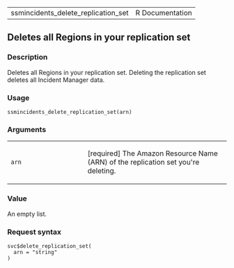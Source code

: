 <table style="width: 100%;">
<tbody>
<tr class="odd">
<td>ssmincidents_delete_replication_set</td>
<td style="text-align: right;">R Documentation</td>
</tr>
</tbody>
</table>

## Deletes all Regions in your replication set

### Description

Deletes all Regions in your replication set. Deleting the replication
set deletes all Incident Manager data.

### Usage

    ssmincidents_delete_replication_set(arn)

### Arguments

<table>
<colgroup>
<col style="width: 35%" />
<col style="width: 65%" />
</colgroup>
<tbody>
<tr class="odd">
<td><code id="ssmincidents_delete_replication_set_:_arn">arn</code></td>
<td><p>[required] The Amazon Resource Name (ARN) of the replication set
you're deleting.</p></td>
</tr>
</tbody>
</table>

### Value

An empty list.

### Request syntax

    svc$delete_replication_set(
      arn = "string"
    )
